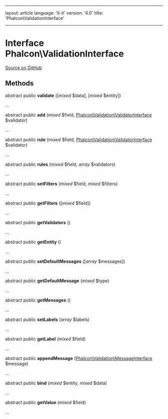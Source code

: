 * * *

layout: article language: 'it-it' version: '4.0' title: 'Phalcon\ValidationInterface'

* * *

# Interface **Phalcon\ValidationInterface**

<a href="https://github.com/phalcon/cphalcon/tree/v4.0.0/phalcon/validationinterface.zep" class="btn btn-default btn-sm">Source on GitHub</a>

## Methods

abstract public **validate** ([*mixed* $data], [*mixed* $entity])

...

abstract public **add** (*mixed* $field, [Phalcon\Validation\ValidatorInterface](/4.0/en/api/Phalcon_Validation_ValidatorInterface) $validator)

...

abstract public **rule** (*mixed* $field, [Phalcon\Validation\ValidatorInterface](/4.0/en/api/Phalcon_Validation_ValidatorInterface) $validator)

...

abstract public **rules** (*mixed* $field, *array* $validators)

...

abstract public **setFilters** (*mixed* $field, *mixed* $filters)

...

abstract public **getFilters** ([*mixed* $field])

...

abstract public **getValidators** ()

...

abstract public **getEntity** ()

...

abstract public **setDefaultMessages** ([*array* $messages])

...

abstract public **getDefaultMessage** (*mixed* $type)

...

abstract public **getMessages** ()

...

abstract public **setLabels** (*array* $labels)

...

abstract public **getLabel** (*mixed* $field)

...

abstract public **appendMessage** ([Phalcon\Validation\MessageInterface](/4.0/en/api/Phalcon_Validation_MessageInterface) $message)

...

abstract public **bind** (*mixed* $entity, *mixed* $data)

...

abstract public **getValue** (*mixed* $field)

...